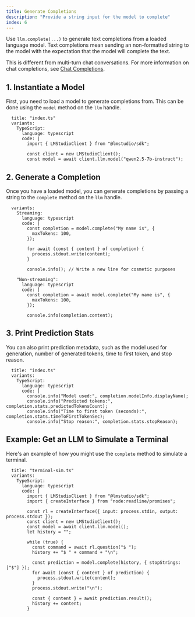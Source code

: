 ```yaml
---
title: Generate Completions
description: "Provide a string input for the model to complete"
index: 6
---
```


Use `llm.complete(...)` to generate text completions from a loaded language model. Text completions mean sending an non-formatted string to the model with the expectation that the model will complete the text.

This is different from multi-turn chat conversations. For more information on chat completions, see [Chat Completions](./chat-completion).

## 1. Instantiate a Model

First, you need to load a model to generate completions from. This can be done using the `model` method on the `llm` handle.

```lms_code_snippet
  title: "index.ts"
  variants:
    TypeScript:
      language: typescript
      code: |
        import { LMStudioClient } from "@lmstudio/sdk";

        const client = new LMStudioClient();
        const model = await client.llm.model("qwen2.5-7b-instruct");
```

## 2. Generate a Completion

Once you have a loaded model, you can generate completions by passing a string to the `complete` method on the `llm` handle.

```lms_code_snippet
  variants:
    Streaming:
      language: typescript
      code: |
        const completion = model.complete("My name is", {
          maxTokens: 100,
        });

        for await (const { content } of completion) {
          process.stdout.write(content);
        }

        console.info(); // Write a new line for cosmetic purposes

    "Non-streaming":
      language: typescript
      code: |
        const completion = await model.complete("My name is", {
          maxTokens: 100,
        });

        console.info(completion.content);
```

## 3. Print Prediction Stats

You can also print prediction metadata, such as the model used for generation, number of generated tokens, time to first token, and stop reason.

```lms_code_snippet
  title: "index.ts"
  variants:
    TypeScript:
      language: typescript
      code: |
        console.info("Model used:", completion.modelInfo.displayName);
        console.info("Predicted tokens:", completion.stats.predictedTokensCount);
        console.info("Time to first token (seconds):", completion.stats.timeToFirstTokenSec);
        console.info("Stop reason:", completion.stats.stopReason);
```

## Example: Get an LLM to Simulate a Terminal

Here's an example of how you might use the `complete` method to simulate a terminal.

```lms_code_snippet
  title: "terminal-sim.ts"
  variants:
    TypeScript:
      language: typescript
      code: |
        import { LMStudioClient } from "@lmstudio/sdk";
        import { createInterface } from "node:readline/promises";

        const rl = createInterface({ input: process.stdin, output: process.stdout });
        const client = new LMStudioClient();
        const model = await client.llm.model();
        let history = "";

        while (true) {
          const command = await rl.question("$ ");
          history += "$ " + command + "\n";

          const prediction = model.complete(history, { stopStrings: ["$"] });
          for await (const { content } of prediction) {
            process.stdout.write(content);
          }
          process.stdout.write("\n");

          const { content } = await prediction.result();
          history += content;
        }
```

<!-- ## Advanced Usage

### Prediction metadata

Prediction responses are really returned as `PredictionResult` objects that contain additional dot-accessible metadata about the inference request.
This entails info about the model used, the configuration with which it was loaded, and the configuration for this particular prediction. It also provides
inference statistics like stop reason, time to first token, tokens per second, and number of generated tokens.

Please consult your specific SDK to see exact syntax.

### Progress callbacks

TODO: TS has onFirstToken callback which Python does not

Long prompts will often take a long time to first token, i.e. it takes the model a long time to process your prompt.
If you want to get updates on the progress of this process, you can provide a float callback to `complete`
that receives a float from 0.0-1.0 representing prompt processing progress.

```lms_code_snippet
  variants:
    Python:
      language: python
      code: |
        import lmstudio as lm

        llm = lm.llm()

        completion = llm.complete(
            "My name is",
            on_progress: lambda progress: print(f"{progress*100}% complete")
        )

    Python (with scoped resources):
      language: python
      code: |
        import lmstudio

        with lmstudio.Client() as client:
            llm = client.llm.model()

            completion = llm.complete(
                "My name is",
                on_progress: lambda progress: print(f"{progress*100}% processed")
            )

    TypeScript:
      language: typescript
      code: |
        import { LMStudioClient } from "@lmstudio/sdk";

        const client = new LMStudioClient();
        const llm = await client.llm.model();

        const prediction = llm.complete(
          "My name is",
          {onPromptProcessingProgress: (progress) => process.stdout.write(`${progress*100}% processed`)});
```

### Prediction configuration

You can also specify the same prediction configuration options as you could in the
in-app chat window sidebar. Please consult your specific SDK to see exact syntax. -->
